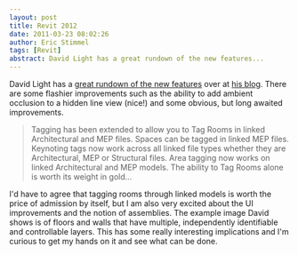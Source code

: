 ```yaml
---
layout: post
title: Revit 2012
date: 2011-03-23 08:02:26
author: Eric Stimmel
tags: [Revit]
abstract: David Light has a great rundown of the new features...
---
```


David Light has a [great rundown of the new features][] over at [his blog][]. There are some flashier improvements such as the ability to add ambient occlusion to a hidden line view (nice!) and some obvious, but long awaited improvements.

> Tagging has been extended to allow you to Tag Rooms in linked
> Architectural and MEP files. Spaces can be tagged in linked MEP files.
> Keynoting tags now work across all linked file types whether they are
> Architectural, MEP or Structural files. Area tagging now works on
> linked Architectural and MEP models. The ability to Tag Rooms alone is
> worth its weight in gold...

I'd have to agree that tagging rooms through linked models is worth the price of admission by itself, but I am also very excited about the UI improvements and the notion of assemblies. The example image David shows is of floors and walls that have multiple, independently identifiable and controllable layers. This has some really interesting implications and I'm curious to get my hands on it and see what can be done.

  [great rundown of the new features]: http://autodesk-revit.blogspot.com/2011/03/autodesk-revit-architecture-2012.html
  [his blog]: http://autodesk-revit.blogspot.com

